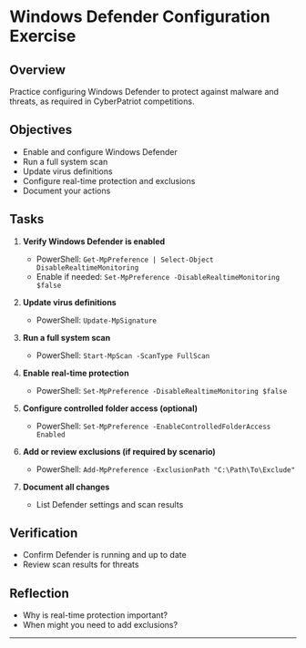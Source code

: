 # Windows Defender Configuration Exercise

## Overview

Practice configuring Windows Defender to protect against malware and threats, as required in CyberPatriot competitions.

## Objectives

- Enable and configure Windows Defender
- Run a full system scan
- Update virus definitions
- Configure real-time protection and exclusions
- Document your actions

## Tasks

1. **Verify Windows Defender is enabled**
   - PowerShell: `Get-MpPreference | Select-Object DisableRealtimeMonitoring`
   - Enable if needed: `Set-MpPreference -DisableRealtimeMonitoring $false`

2. **Update virus definitions**
   - PowerShell: `Update-MpSignature`

3. **Run a full system scan**
   - PowerShell: `Start-MpScan -ScanType FullScan`

4. **Enable real-time protection**
   - PowerShell: `Set-MpPreference -DisableRealtimeMonitoring $false`

5. **Configure controlled folder access (optional)**
   - PowerShell: `Set-MpPreference -EnableControlledFolderAccess Enabled`

6. **Add or review exclusions (if required by scenario)**
   - PowerShell: `Add-MpPreference -ExclusionPath "C:\Path\To\Exclude"`

7. **Document all changes**
   - List Defender settings and scan results

## Verification

- Confirm Defender is running and up to date
- Review scan results for threats

## Reflection

- Why is real-time protection important?
- When might you need to add exclusions?

---
